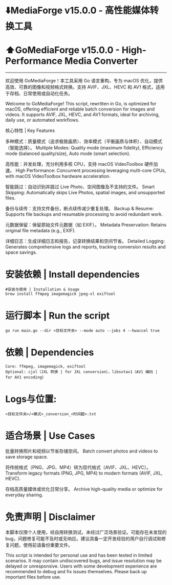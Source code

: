 # ⬇️MediaForge v15.0.0 - 高性能媒体转换工具
	
# ⬆️GoMediaForge v15.0.0 - High-Performance Media Converter



-------------------------------------------------------------------------------------------------------------------------------------------------------------------

欢迎使用 GoMediaForge！本工具采用 Go 语言重构，专为 macOS 优化，提供高效、可靠的图像和视频格式转换。支持 AVIF、JXL、HEVC 和 AV1 格式，适用于存档、日常使用或自动化任务。

Welcome to GoMediaForge! This script, rewritten in Go, is optimized for macOS, offering efficient and reliable batch conversion for images and videos. It supports AVIF, JXL, HEVC, and AV1 formats, ideal for archiving, daily use, or automated workflows.

核心特性 | Key Features





多种模式：质量模式（追求极致画质）、效率模式（平衡画质与体积）、自动模式（智能选择）。
Multiple Modes: Quality mode (maximum fidelity), Efficiency mode (balanced quality/size), Auto mode (smart selection).



高性能：并发处理，充分利用多核 CPU，支持 macOS VideoToolbox 硬件加速。
High Performance: Concurrent processing leveraging multi-core CPUs, with macOS VideoToolbox hardware acceleration.



智能跳过：自动识别并跳过 Live Photo、空间图像及不支持的文件。
Smart Skipping: Automatically skips Live Photos, spatial images, and unsupported files.



备份与续传：支持文件备份，断点续传减少重复处理。
Backup & Resume: Supports file backups and resumable processing to avoid redundant work.



元数据保留：保留原始文件元数据（如 EXIF）。
Metadata Preservation: Retains original file metadata (e.g., EXIF).



详细日志：生成详细日志和报告，记录转换结果和空间节省。
Detailed Logging: Generates comprehensive logs and reports, tracking conversion results and space savings.




# 安装依赖 | Install dependencies
	#安装与使用 | Installation & Usage
	brew install ffmpeg imagemagick jpeg-xl exiftool
# 运行脚本 | Run the script
	go run main.go --dir <目标文件夹> --mode auto --jobs 4 --hwaccel true

# 依赖 | Dependencies 
	Core: ffmpeg, imagemagick, exiftool
	Optional: cjxl（JXL 转换 | for JXL conversion），libsvtav1（AV1 编码 | for AV1 encoding）

#  Logs与位置: 
	<目标文件夹>/<模式>_conversion_<时间戳>.txt

# 适合场景 | Use Cases

批量转换照片和视频以节省存储空间。
Batch convert photos and videos to save storage space.

将传统格式（PNG、JPG、MP4）转为现代格式（AVIF、JXL、HEVC）。
Transform legacy formats (PNG, JPG, MP4) to modern formats (AVIF, JXL, HEVC).



存档高质量媒体或优化日常分享。
Archive high-quality media or optimize for everyday sharing.

# 免责声明 | Disclaimer

本脚本仅限个人使用，经自用转换测试，未经过广泛场景验证。可能存在未发现的 bug，问题修复可能不及时或无响应。建议具备一定开发经验的用户自行调试和修复问题，使用前请备份重要文件。

This script is intended for personal use and has been tested in limited scenarios. It may contain undiscovered bugs, and issue resolution may be delayed or unresponsive. Users with some development experience are recommended to debug and fix issues themselves. Please back up important files before use.
